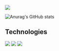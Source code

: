 <img src="https://capsule-render.vercel.app/api?type=wave&color=auto&height=200&section=header&text=Welcome to Yeonjin's Github&fontSize=90" />

![Anurag's GitHub stats](https://github-readme-stats.vercel.app/api?username=ygeenee616&show_icons=true&theme=radical)

<h2>Technologies</h2>
<img src="https://img.shields.io/badge/React-61DAFB?style=flat&logo=React&logoColor=white"/>
<img src="https://img.shields.io/badge/TypeScript-3178C6?style=flat&logo=TypeScript&logoColor=white"/>
<img src="https://img.shields.io/badge/JavaScript-F7DF1E?style=flat&logo=JavaScript&logoColor=white"/>

<!--
**ygeenee616/ygeenee616** is a ✨ _special_ ✨ repository because its `README.md` (this file) appears on your GitHub profile.

Here are some ideas to get you started:

- 🔭 I’m currently working on ...
- 🌱 I’m currently learning ...
- 👯 I’m looking to collaborate on ...
- 🤔 I’m looking for help with ...
- 💬 Ask me about ...
- 📫 How to reach me: ...
- 😄 Pronouns: ...
- ⚡ Fun fact: ...
-->

